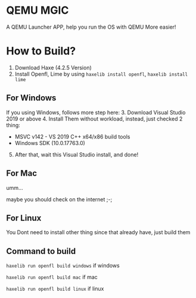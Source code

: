 # QEMU MGIC
A QEMU Launcher APP, help you run the OS with QEMU More easier!

# How to Build?
1. Download Haxe (4.2.5 Version)
2. Install Openfl, Lime by using `haxelib install openfl`, `haxelib install lime`
## For Windows
If you using Windows, follows more step here:
3. Download Visual Studio 2019 or above
4. Install Them without workload, instead, just checked 2 thing:
- MSVC v142 - VS 2019 C++ x64/x86 build tools
- Windows SDK (10.0.17763.0)
5. After that, wait this Visual Studio install, and done!
## For Mac
umm...

maybe you should check on the internet ;-;
## For Linux
You Dont need to install other thing since that already have, just build them
## Command to build
`haxelib run openfl build windows` if windows

`haxelib run openfl build mac` if mac

`haxelib run openfl build linux` if linux